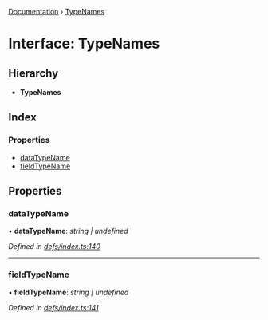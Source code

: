 [Documentation](../README.md) › [TypeNames](typenames.md)

# Interface: TypeNames

## Hierarchy

* **TypeNames**

## Index

### Properties

* [dataTypeName](typenames.md#datatypename)
* [fieldTypeName](typenames.md#fieldtypename)

## Properties

###  dataTypeName

• **dataTypeName**: *string | undefined*

*Defined in [defs/index.ts:140](https://github.com/badbatch/graphql-box/blob/cf51f3c/packages/cache-manager/src/defs/index.ts#L140)*

___

###  fieldTypeName

• **fieldTypeName**: *string | undefined*

*Defined in [defs/index.ts:141](https://github.com/badbatch/graphql-box/blob/cf51f3c/packages/cache-manager/src/defs/index.ts#L141)*
